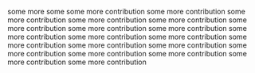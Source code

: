 some
more some
some more contribution
some more contribution
some more contribution
some more contribution
some more contribution
some more contribution
some more contribution
some more contribution
some more contribution
some more contribution
some more contribution
some more contribution
some more contribution
some more contribution
some more contribution
some more contribution
some more contribution
some more contribution
some more contribution
